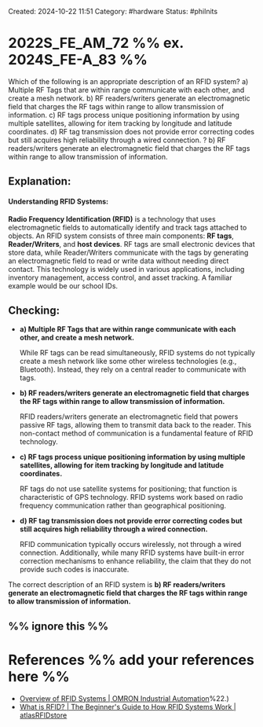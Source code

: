 Created: 2024-10-22 11:51
Category: #hardware 
Status: #philnits



# 2022S_FE_AM_72 %% ex. 2024S_FE-A_83 %%

Which of the following is an appropriate description of an RFID system?
a) Multiple RF Tags that are within range communicate with each other, and create a mesh network.
b) RF readers/writers generate an electromagnetic field that charges the RF tags within range to allow transmission of information.
c) RF tags process unique positioning information by using multiple satellites, allowing for item tracking by longitude and latitude coordinates.
d) RF tag transmission does not provide error correcting codes but still acquires high reliability through a wired connection.
? 
b) RF readers/writers generate an electromagnetic field that charges the RF tags within range to allow transmission of information.
## **Explanation:**

#### **Understanding RFID Systems:**

**Radio Frequency Identification (RFID)** is a technology that uses electromagnetic fields to automatically identify and track tags attached to objects. An RFID system consists of three main components: **RF tags**, **Reader/Writers**, and **host devices**. RF tags are small electronic devices that store data, while Reader/Writers communicate with the tags by generating an electromagnetic field to read or write data without needing direct contact. This technology is widely used in various applications, including inventory management, access control, and asset tracking. A familiar example would be our school IDs.

## **Checking:**

- **a) Multiple RF Tags that are within range communicate with each other, and create a mesh network.**  

    While RF tags can be read simultaneously, RFID systems do not typically create a mesh network like some other wireless technologies (e.g., Bluetooth). Instead, they rely on a central reader to communicate with tags.

- **b) RF readers/writers generate an electromagnetic field that charges the RF tags within range to allow transmission of information.**  

    RFID readers/writers generate an electromagnetic field that powers passive RF tags, allowing them to transmit data back to the reader. This non-contact method of communication is a fundamental feature of RFID technology.

- **c) RF tags process unique positioning information by using multiple satellites, allowing for item tracking by longitude and latitude coordinates.**  

    RF tags do not use satellite systems for positioning; that function is characteristic of GPS technology. RFID systems work based on radio frequency communication rather than geographical positioning.

- **d) RF tag transmission does not provide error correcting codes but still acquires high reliability through a wired connection.**  

    RFID communication typically occurs wirelessly, not through a wired connection. Additionally, while many RFID systems have built-in error correction mechanisms to enhance reliability, the claim that they do not provide such codes is inaccurate.

The correct description of an RFID system is **b) RF readers/writers generate an electromagnetic field that charges the RF tags within range to allow transmission of information.** 

%% ignore this %%
---

# References %% add your references here %%
- [Overview of RFID Systems | OMRON Industrial Automation](https://www.ia.omron.com/support/guide/47/introduction.html#:~:text=RFID%20System%20is%20an%20abbreviation,or%20Reader%2FWriters)%22.)
- [What is RFID? | The Beginner's Guide to How RFID Systems Work | atlasRFIDstore](https://www.atlasrfidstore.com/rfid-resources/rfid-beginners-guide/)